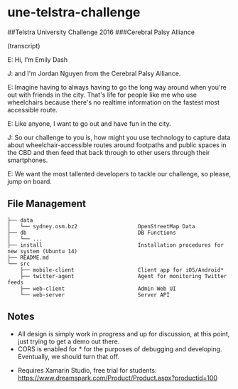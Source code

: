 # une-telstra-challenge

##Telstra University Challenge 2016
###Cerebral Palsy Alliance

(transcript)

E: Hi, I'm Emily Dash

J: and I'm Jordan Nguyen from the Cerebral Palsy Alliance.

E: Imagine having to always having to go the long way around when you're out with friends in the city.  That's life for people like me who use wheelchairs because there's no realtime information on the fastest most accessible route.

E: Like anyone, I want to go out and have fun in the city.

J: So our challenge to you is, how might you use technology to capture data about wheelchair-accessible routes around footpaths and public spaces in the CBD and then feed that back through to other users through their smartphones.

E: We want the most tallented developers to tackle our challenge, so please, jump on board.

## File Management

    ├── data    
    │   └── sydney.osm.bz2                   OpenStreetMap Data
    ├── db                                   DB Functions
    │   └── ...
    ├── install                              Installation procedures for new system (Ubuntu 14)
    ├── README.md
    └── src
        ├── mobile-client                    Client app for iOS/Android*
        ├── twitter-agent                    Agent for monitoring Twitter feeds
        ├── web-client                       Admin Web UI
        └── web-server                       Server API

## Notes

- All design is simply work in progress and up for discussion, at this point, just trying to get a demo out there.
- CORS is enabled for * for the purposes of debugging and developing.  Eventually, we
should turn that off.


* Requires Xamarin Studio, free trial for students: https://www.dreamspark.com/Product/Product.aspx?productid=100
